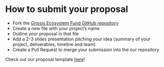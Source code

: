 # How to submit your proposal

* Fork the [Gnosis Ecosystem Fund GitHub repository](https://github.com/gnosis/Gnosis-Ecosystem-Fund)
* Create a new file with your project’s name 
* Outline your proposal in that file
* Add a 2-3 slides presentation pitching your idea (summary of your project, deliverables, timeline and team)
* Create a Pull Request to merge your submission into the our repository 

Check out our proposal template [here](https://github.com/gnosis/Gnosis-Ecosystem-Fund/blob/master/Proposals/ProposalTemplate.md)!

